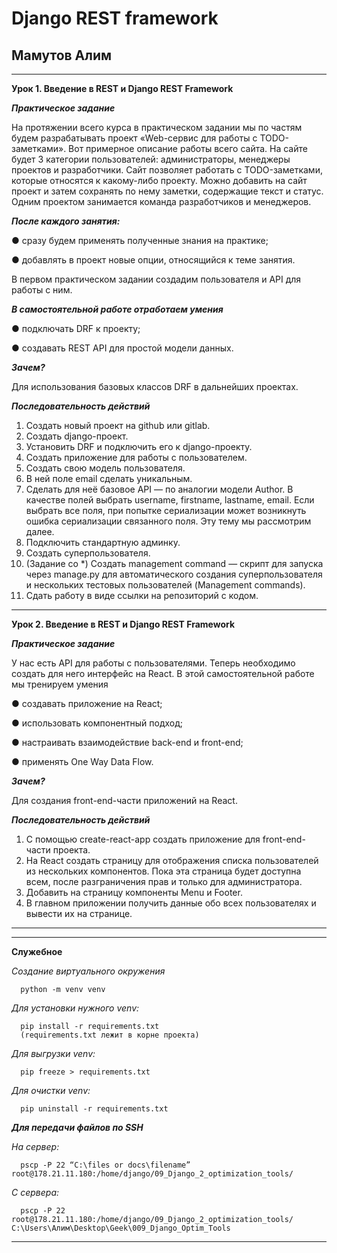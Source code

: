 # Django REST framework
## Мамутов Алим 
***

**Урок 1. Введение в REST и Django REST Framework**

***Практическое задание***

На протяжении всего курса в практическом задании мы по частям будем разрабатывать проект
«Web-сервис для работы с TODO-заметками». Вот примерное описание работы всего сайта.
На сайте будет 3 категории пользователей: администраторы, менеджеры проектов и разработчики.
Сайт позволяет работать с TODO-заметками, которые относятся к какому-либо проекту. Можно
добавить на сайт проект и затем сохранять по нему заметки, содержащие текст и статус. Одним
проектом занимается команда разработчиков и менеджеров.
    
***После каждого занятия:***
   
● сразу будем применять полученные знания на практике;

● добавлять в проект новые опции, относящийся к теме занятия.

В первом практическом задании создадим пользователя и API для работы с ним.

***В самостоятельной работе отработаем умения***

● подключать DRF к проекту;

● создавать REST API для простой модели данных.

***Зачем?***

Для использования базовых классов DRF в дальнейших проектах.

***Последовательность действий***
1. Создать новый проект на github или gitlab.
2. Создать django-проект.
3. Установить DRF и подключить его к django-проекту.
4. Создать приложение для работы с пользователем.
5. Создать свою модель пользователя.
6. В ней поле email сделать уникальным.
7. Сделать для неё базовое API — по аналогии модели Author. В качестве полей выбрать
username, firstname, lastname, email. Если выбрать все поля, при попытке сериализации может
возникнуть ошибка сериализации связанного поля. Эту тему мы рассмотрим далее.
8. Подключить стандартную админку.
9. Создать суперпользователя.
10. (Задание со *) Создать management command — скрипт для запуска через manage.py для
автоматического создания суперпользователя и нескольких тестовых пользователей
(Management commands).
11. Сдать работу в виде ссылки на репозиторий с кодом.
***
**Урок 2. Введение в REST и Django REST Framework**

***Практическое задание***

У нас есть API для работы с пользователями. Теперь необходимо создать для него интерфейс на
React.
В этой самостоятельной работе мы тренируем умения

● создавать приложение на React;

● использовать компонентный подход;

● настраивать взаимодействие back-end и front-end;

● применять One Way Data Flow.

***Зачем?***

Для создания front-end-части приложений на React.

***Последовательность действий***
1. С помощью create-react-app создать приложение для front-end-части проекта.
2. На React создать страницу для отображения списка пользователей из нескольких
компонентов. Пока эта страница будет доступна всем, после разграничения прав и только
для администратора.
3. Добавить на страницу компоненты Menu и Footer.
4. В главном приложении получить данные обо всех пользователях и вывести их на странице.
***
***
****Служебное****

*Создание виртуального окружения*

      python -m venv venv

*Для установки нужного venv:*
    
      pip install -r requirements.txt     
      (requirements.txt лежит в корне проекта)

*Для выгрузки venv:*

      pip freeze > requirements.txt

*Для очистки venv:*

      pip uninstall -r requirements.txt

***Для передачи файлов по SSH***

*На сервер:*

      pscp -P 22 “C:\files or docs\filename” root@178.21.11.180:/home/django/09_Django_2_optimization_tools/

*С сервера:*

      pscp -P 22 root@178.21.11.180:/home/django/09_Django_2_optimization_tools/ C:\Users\Алим\Desktop\Geek\009_Django_Optim_Tools
***

